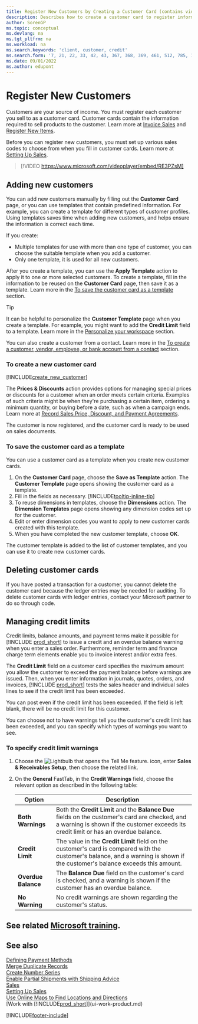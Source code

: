 ```yaml
---
title: Register New Customers by Creating a Customer Card (contains video)
description: Describes how to create a customer card to register information about each new customer or client you sell to.
author: SorenGP
ms.topic: conceptual
ms.devlang: na
ms.tgt_pltfrm: na
ms.workload: na
ms.search.keywords: 'client, customer, credit'
ms.search.form: '7, 21, 22, 33, 42, 43, 367, 368, 369, 461, 512, 785, 1330, 1380, 1381, 1382, 1627, 2107, 7177, 9080, 9081, 9084, 9301, 9305'
ms.date: 09/01/2022
ms.author: edupont
---
```

# <a name="register-new-customers" />Register New Customers

Customers are your source of income. You must register each customer you sell to as a customer card. Customer cards contain the information required to sell products to the customer. Learn more at [Invoice Sales](sales-how-invoice-sales.md) and [Register New Items](inventory-how-register-new-items.md).  

Before you can register new customers, you must set up various sales codes to choose from when you fill in customer cards. Learn more at [Setting Up Sales](sales-setup-sales.md).


> [!VIDEO https://www.microsoft.com/videoplayer/embed/RE3PZsM]

## <a name="adding-new-customers" />Adding new customers

You can add new customers manually by filling out the **Customer Card** page, or you can use templates that contain predefined information. For example, you can create a template for different types of customer profiles. Using templates saves time when adding new customers, and helps ensure the information is correct each time. 

If you create:
* Multiple templates for use with more than one type of customer, you can choose the suitable template when you add a customer.
* Only one template, it is used for all new customers. 

After you create a template, you can use the **Apply Template** action to apply it to one or more selected customers. To create a template, fill in the information to be reused on the **Customer Card** page, then save it as a template. Learn more in the [To save the customer card as a template](sales-how-register-new-customers.md#to-save-the-customer-card-as-a-template) section.

> [!TIP]
> It can be helpful to personalize the **Customer Template** page when you create a template. For example, you might want to add the **Credit Limit** field to a template. Learn more in the [Personalize your workspace](/dynamics365/business-central/ui-personalization-user#to-start-personalizing-a-page-through-the-personalizing-banner) section.

You can also create a customer from a contact. Learn more in the [To create a customer, vendor, employee, or bank account from a contact](marketing-create-contact-companies.md#to-create-a-customer-vendor-employee-or-bank-account-from-a-contact) section.  

### <a name="to-create-a-new-customer-card" />To create a new customer card

[!INCLUDE[create_new_customer](includes/create_new_customer.md)]

The **Prices & Discounts** action provides options for managing special prices or discounts for a customer when an order meets certain criteria. Examples of such criteria might be when they're purchasing a certain item, ordering a minimum quantity, or buying before a date, such as when a campaign ends. Learn more at [Record Sales Price, Discount, and Payment Agreements](sales-how-record-sales-price-discount-payment-agreements.md).

The customer is now registered, and the customer card is ready to be used on sales documents.  

### <a name="to-save-the-customer-card-as-a-template" />To save the customer card as a template

You can use a customer card as a template when you create new customer cards.

1. On the **Customer Card** page, choose the **Save as Template** action. The **Customer Template** page opens showing the customer card as a template.
2. Fill in the fields as necessary. [!INCLUDE[tooltip-inline-tip](includes/tooltip-inline-tip_md.md)]
3. To reuse dimensions in templates, choose the **Dimensions** action. The **Dimension Templates** page opens showing any dimension codes set up for the customer.
4. Edit or enter dimension codes you want to apply to new customer cards created with this template.  
5. When you have completed the new customer template, choose **OK**.

The customer template is added to the list of customer templates, and you can use it to create new customer cards.

## <a name="deleting-customer-cards" />Deleting customer cards

If you have posted a transaction for a customer, you cannot delete the customer card because the ledger entries may be needed for auditing. To delete customer cards with ledger entries, contact your Microsoft partner to do so through code.  

## <a name="managing-credit-limits" />Managing credit limits

Credit limits, balance amounts, and payment terms make it possible for [!INCLUDE [prod_short](includes/prod_short.md)] to issue a credit and an overdue balance warning when you enter a sales order. Furthermore, reminder term and finance charge term elements enable you to invoice interest and/or extra fees.  

The **Credit Limit** field on a customer card specifies the maximum amount you allow the customer to exceed the payment balance before warnings are issued. Then, when you enter information in journals, quotes, orders, and invoices, [!INCLUDE [prod_short](includes/prod_short.md)] tests the sales header and individual sales lines to see if the credit limit has been exceeded.

You can post even if the credit limit has been exceeded. If the field is left blank, there will be no credit limit for this customer.  

You can choose not to have warnings tell you the customer's credit limit has been exceeded, and you can specify which types of warnings you want to see.

### <a name="to-specify-credit-limit-warnings" />To specify credit limit warnings

1. Choose the ![Lightbulb that opens the Tell Me feature.](media/ui-search/search_small.png "Tell me what you want to do") icon, enter **Sales & Receivables Setup**, then choose the related link.

2. On the **General** FastTab, in the **Credit Warnings** field, choose the relevant option as described in the following table:

    |Option| Description|
    |------|------------|
    |**Both Warnings**| Both the **Credit Limit** and the **Balance Due** fields on the customer's card are checked, and a warning is shown if the customer exceeds its credit limit or has an overdue balance.|
    |**Credit Limit**|The value in the **Credit Limit** field on the customer's card is compared with the customer's balance, and a warning is shown if the customer's balance exceeds this amount.|
    |**Overdue Balance**|The **Balance Due** field on the customer's card is checked, and a warning is shown if the customer has an overdue balance.|
    |**No Warning**|No credit warnings are shown regarding the customer's status.|

## <a name="see-related-microsoft-trainingtrainingmodulestrade-master-data-dynamics--business-central" />See related [Microsoft training](/training/modules/trade-master-data-dynamics-365-business-central/).

## <a name="see-also" />See also

[Defining Payment Methods](finance-payment-methods.md)  
[Merge Duplicate Records](sales-how-merge-duplicate-records.md)  
[Create Number Series](ui-create-number-series.md)  
[Enable Partial Shipments with Shipping Advice](sales-how-send-partial-shipments.md)  
[Sales](sales-manage-sales.md)  
[Setting Up Sales](sales-setup-sales.md)  
[Use Online Maps to Find Locations and Directions](across-online-maps.md)  
[Work with [!INCLUDE[prod_short](includes/prod_short.md)]](ui-work-product.md)  

[!INCLUDE[footer-include](includes/footer-banner.md)]

